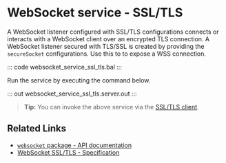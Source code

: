 # WebSocket service - SSL/TLS

A WebSocket listener configured with SSL/TLS configurations connects or interacts with a WebSocket client over an encrypted TLS connection. A WebSocket listener secured with TLS/SSL is created by providing the `secureSocket` configurations. Use this to to expose a WSS connection.

::: code websocket_service_ssl_tls.bal :::

Run the service by executing the command below.

::: out websocket_service_ssl_tls.server.out :::

>**Tip:** You can invoke the above service via the [SSL/TLS client](/learn/by-example/websocket-client-ssl-tls/).

## Related Links
- [`websocket` package - API documentation](https://lib.ballerina.io/ballerina/websocket/latest)
- [WebSocket SSL/TLS - Specification](/spec/websocket/#5-securing-the-websocket-connections)